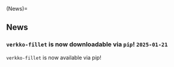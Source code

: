 (News)=
## News

<!-- marker: after prelude -->

### `verkko-fillet` is now downloadable via `pip`! `2025-01-21`

`verkko-fillet` is now available via pip!

<!-- marker: before old news -->